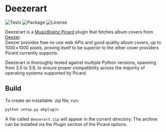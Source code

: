 # Deezerart

![Tests](https://github.com/livingsilver94/deezerart/workflows/Tests/badge.svg) ![Package](https://github.com/livingsilver94/deezerart/workflows/Package/badge.svg) ![License](https://img.shields.io/github/license/livingsilver94/deezerart?label=License)

Deezerart is a [MusicBrainz Picard](https://picard.musicbrainz.org) plugin that fetches album covers from [Deezer](https://www.deezer.com).\
Deezer provides free-to-use web APIs and good quality album covers, up to 1000⨯1000 pixels, proving itself to be superior to the other cover providers Picard currently supports.

Deezerart is thoroughly tested against multiple Python versions, spanning from 3.5 to 3.8, to ensure proper compatibility across the majority of operating systems supported by Picard.

## Build

To create an installable .zip file, run:
```bash
python setup.py mkplugin
```
A file called `deezerart.zip` will appear in the current directory. The archive can be installed via the Plugin section of the Picard options.
